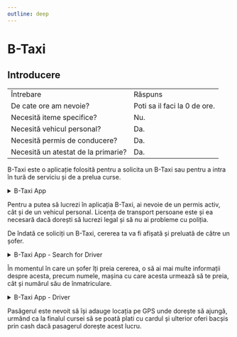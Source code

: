 ```yaml
---
outline: deep
---
```


# B-Taxi

## Introducere

<table>
    <tr>
        <td>Întrebare</td>
        <td>Răspuns</td>
    </tr>
    <tr>
        <td>De cate ore am nevoie?</td>
        <td>Poti sa il faci la 0 de ore.</td>
    </tr>
    <tr>
        <td>Necesită iteme specifice?</td>
        <td>Nu.</td>
    </tr>
    <tr>
        <td>Necesită vehicul personal?</td>
        <td>Da.</td>
    </tr>
    <tr>
        <td>Necesită permis de conducere?</td>
        <td>Da.</td>
    </tr>
    <tr>
        <td>Necesită un atestat de la primarie?</td>
        <td>Da.</td>
    </tr>
</table>

B-Taxi este o aplicație folosită pentru a solicita un B-Taxi sau pentru a intra în tură de serviciu și de a prelua curse.

<details>
  <summary>B-Taxi App</summary>
  <img src="https://assets.b-zone.ro/wiki/b-taxi-app.png" alt="B-Taxi App">
</details>

Pentru a putea să lucrezi în aplicația B-Taxi, ai nevoie de un permis activ, cât și de un vehicul personal. Licența de transport persoane este și ea necesară dacă dorești să lucrezi legal și să nu ai probleme cu poliția.

De îndată ce soliciți un B-Taxi, cererea ta va fi afișată și preluată de către un șofer.

<details>
  <summary>B-Taxi App - Search for Driver</summary>
  <img src="https://assets.b-zone.ro/wiki/b-taxi-search.png" alt="B-Taxi App">
</details>

În momentul în care un șofer îți preia cererea, o să ai mai multe informații despre acesta, precum numele, mașina cu care acesta urmează să te preia, cât și numărul său de înmatriculare.

<details>
  <summary>B-Taxi App - Driver</summary>
  <img src="https://assets.b-zone.ro/wiki/b-taxi-driver.png" alt="B-Taxi App">
</details>

Pasăgerul este nevoit să își adauge locația pe GPS unde dorește să ajungă, urmând ca la finalul cursei să se poată plati cu cardul și ulterior oferi bacșis prin cash dacă pasagerul dorește acest lucru.
